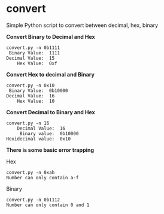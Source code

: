 # convert
Simple Python script to convert between decimal, hex, binary

**Convert Binary to Decimal and Hex**
```
convert.py -n 0b1111
 Binary Value:  1111
Decimal Value:  15
    Hex Value:  0xf
```
**Convert Hex to decimal and Binary**
```
convert.py -n 0x10
 Binary Value:  0b10000
Decimal Value:  16
    Hex Value:  10
```

**Convert Decimal to Binary and Hex**
```
convert.py -n 16
    Decimal Value:  16
     Binary value:  0b10000
Hexidecimal value:  0x10
```

**There is some basic error trapping**

Hex
```
convert.py -n 0xah
Number can only contain a-f
```

Binary
```
convert.py -n 0b1112
Number can only contain 0 and 1
```
